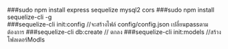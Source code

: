 ###sudo npm install express sequelize mysql2 cors
###sudo npm install sequelize-cli -g   
###sequelize-cli init:config //จะสร้างไฟล์ config/config.json เปลี่ยนpassตามต้องการ
###sequelize-cli db:create // ตกลง
###sequelize-cli init:models //สร้างโฟลเดอร์Modls